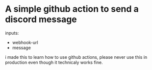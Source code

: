 # A simple github action to send a discord message

inputs:

- webhook-url
- message

i made this to learn how to use github actions, please never use this in production even though it technicaly works fine.
